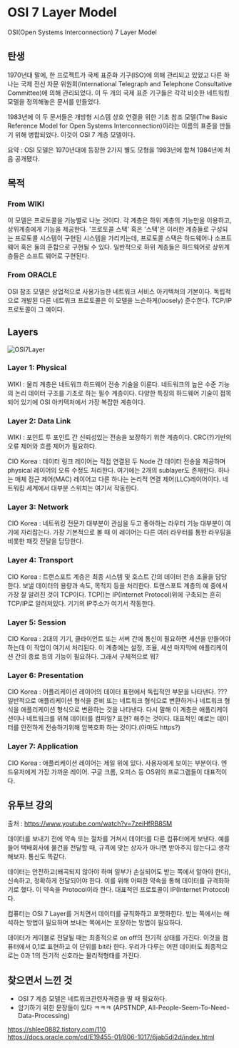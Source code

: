 # OSI 7 Layer Model
OSI(Open Systems Interconnection) 7 Layer Model

## 탄생
1970년대 말에, 한 프로젝트가 국제 표준화 기구(ISO)에 의해 관리되고 있었고 다른 하나는 국제 전신 자문 위원회(International Telegraph and Telephone Consultative Committee)에 의해 관리되었다. 이 두 개의 국제 표준 기구들은 각각 비슷한 네트워킹 모델을 정의해놓은 문서를 만들었다.

1983년에 이 두 문서들은 개방형 시스템 상호 연결을 위한 기초 참조 모델(The Basic Reference Model for Open Systems Interconnection)이라는 이름의 표준을 만들기 위해 병합되었다. 이것이 OSI 7 계층 모델이다.

요약 : OSI 모델은 1970년대에 등장한 2가지 별도 모형을 1983년에 합쳐 1984년에 처음 공개됐다.
## 목적
### From WIKI
이 모델은 프로토콜을 기능별로 나눈 것이다. 각 계층은 하위 계층의 기능만을 이용하고, 상위계층에게 기능을 제공한다. '프로토콜 스택' 혹은 '스택'은 이러한 계층들로 구성되는 프로토콜 시스템이 구현된 시스템을 가리키는데, 프로토콜 스택은 하드웨어나 소프트웨어 혹은 둘의 혼합으로 구현될 수 있다. 일반적으로 하위 계층들은 하드웨어로 상위계층들은 소프트 웨어로 구현된다.
### From ORACLE
OSI 참조 모델은 상업적으로 사용가능한 네트워크 서비스 아키텍쳐의 기본이다. 독립적으로 개발된 다른 네트워크 프로토콜은 이 모델을 느슨하게(loosely) 준수한다. TCP/IP프로토콜이 그 예이다. 

## Layers
![OSI7Layer](https://mblogthumb-phinf.pstatic.net/20130221_56/carrena_1361440089865dxb8A_GIF/osi.gif?type=w800)

### Layer 1: Physical
WIKI : 물리 계층은 네트워크 하드웨어 전송 기술을 이룬다. 네트워크의 높은 수준 기능의 논리 데이터 구조를 기초로 하는 필수 계층이다. 다양한 특징의 하드웨어 기술이 접목되어 있기에 OSI 아키텍처에서 가장 복잡한 계층이다.

### Layer 2: Data Link
WIKI : 포인트 투 포인트 간 신뢰성있는 전송을 보장하기 위한 계층이다. CRC(?)기반의 오류 제어와 흐름 제어가 필요하다.

CIO Korea : 데이터 링크 레이어는 직접 연결된 두 Node 간 데이터 전송을 제공하며 physical 레이어의 오류 수정도 처리한다. 여기에는 2개의 sublayer도 존재한다. 하나는 매체 접근 제어(MAC) 레이어고 다른 하나는 논리적 연결 제어(LLC)레이어이다. 네트워킹 세계에서 대부분 스위치는 여기서 작동한다.

### Layer 3: Network
CIO Korea : 네트워킹 전문가 대부분이 관심을 두고 좋아하는 라우터 기능 대부분이 여기에 자리잡는다. 가장 기본적으로 볼 때 이 레이어는 다른 여러 라우터를 통한 라우팅을 비롯한 패킷 전달을 담당한다.

### Layer 4: Transport
CIO Korea : 트랜스포트 계층은 최종 시스템 및 호스트 간의 데이터 전송 조율을 담당한다. 보낼 데이터의 용량과 속도, 목적지 등을 처리한다. 트랜스포트 계층의 예 중에서 가장 잘 알려진 것이 TCP이다. TCP()는 IP(Internet Protocol)위에 구축되는 흔히 TCP/IP로 알려져있다. 기기의 IP주소가 여기서 작동한다.

### Layer 5: Session
CIO Korea : 2대의 기기, 클라이언트 또는 서버 간에 통신이 필요하면 세션을 만들어야 하는데 이 작업이 여기서 처리된다. 이 계층에는 설정, 조율, 세션 마지막에 애플리케이션 간의 종료 등의 기능이 필요하다. 그래서 구체적으로 뭐?

### Layer 6: Presentation
CIO Korea : 어플리케이션 레이어의 데이터 표현에서 독립적인 부분을 나타낸다. ???
일반적으로 애플리케이션 형식을 준비 또는 네트워크 형식으로 변환하거나 네트워크 형식을 애플리케이션 형식으로 변환하는 것을 나타낸다. 다시 말해 이 계층은 애플리케이션이나 네트워크를 위해 데이터를 컴파일? 표현? 해주는 것이다. 대표적인 예로는 데이터를 안전하게 전송하기위해 암복호화 하는 것이다.(아마도 https?)

### Layer 7: Application
CIO Korea : 애플리케이션 레이어는 제일 위에 있다. 사용자에게 보이는 부분이다. 엔드유저에게 가장 가까운 레이어. 구글 크롬, 오피스 등 OS위의 프로그램들이 대표적이다.

## 유투브 강의
출처 : https://www.youtube.com/watch?v=7zeiHfRB8SM

데이터를 보내기 전에 약속 또는 절차를 거쳐서 데이터를 다른 컴퓨터에게 보낸다. 예를 들어 택배회사에 물건을 전달할 때, 규격에 맞는 상자가 아니면 받아주지 않는다고 생각해보자. 통신도 똑같다.

데이터는 안전하고(왜곡되지 않아야 하며 일부가 손실되어도 받는 쪽에서 알아야 한다), 신속하고, 정확하게 전달되어야 한다. 이를 위해 어떠한 약속을 통해 데이터를 규격화하기로 했다. 이 약속을 Protocol이라 한다. 대표적인 프로토콜이 IP(Internet Protocol)다.

컴퓨터는 OSI 7 Layer를 거치면서 데이터를 규칙화하고 포맷화한다. 받는 쪽에서는 해석하는 방법이 필요하며 보내는 쪽에서는 포장하는 방법이 필요하다.

데이터가 케이블로 전달될 때는 최종적으로 on off의 전기적 상태를 가진다. 이것을 컴퓨터에서 0,1로 표현하고 이 단위를 bit라 한다. 우리가 다루는 어떤 데이터도 최종적으로는 0과 1의 전기적 신호라는 물리적형태를 가진다.


## 찾으면서 느낀 것
- OSI 7 계층 모델은 네트워크관련자격증을 딸 때 필요하다.
- 암기하기 위한 문장들이 있다 ㅋㅋㅋ (APSTNDP, All-People-Seem-To-Need-Data-Processing)

https://shlee0882.tistory.com/110  
https://docs.oracle.com/cd/E19455-01/806-1017/6jab5di2d/index.html